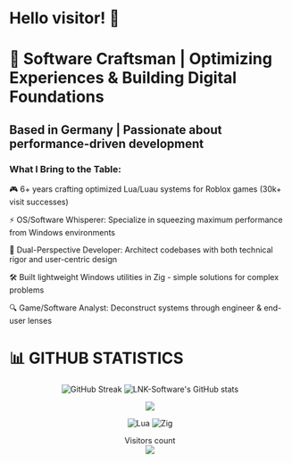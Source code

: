 
# Hello visitor! :wave:

# 🚀 Software Craftsman | Optimizing Experiences & Building Digital Foundations
## Based in Germany | Passionate about performance-driven development

<div align="center">
</div>

### What I Bring to the Table:

🎮 6+ years crafting optimized Lua/Luau systems for Roblox games (30k+ visit successes)

⚡ OS/Software Whisperer: Specialize in squeezing maximum performance from Windows environments

🧠 Dual-Perspective Developer: Architect codebases with both technical rigor and user-centric design

🛠️ Built lightweight Windows utilities in Zig - simple solutions for complex problems

🔍 Game/Software Analyst: Deconstruct systems through engineer & end-user lenses

<div align="center">
</div>

# 📊 GITHUB STATISTICS

<p align="center">
  <img src="https://github-readme-streak-stats.herokuapp.com?user=LNK-Software&theme=transparent&border_radius=10&date_format=j%20M%5B%20Y%5D&mode=weekly&card_width=600&card_height=200&stroke=0068EB" alt="GitHub Streak" />
  <img src="https://github-readme-stats.vercel.app/api?username=LNK-Software&show_icons=true&theme=transparent" alt="LNK-Software's GitHub stats" />
</p>

<div align="center">
</div>

<div align="center">
  <a href="https://github.com/LNK-Software/LNK-Software">
    <img align="center" src="https://github-readme-stats.vercel.app/api/top-langs/?username=LNK-Software&hide=java,html,tex&title_color=ffffff&text_color=c9cacc&icon_color=2bbc8a&bg_color=1d1f21&langs_count=3" />
  </a>
</div>

<p align="center">
  <img src="https://img.shields.io/badge/Lua-11111C?style=for-the-badge&logo=lua&logoColor=white" alt="Lua" />
  <img src="https://img.shields.io/badge/Zig-11111C?style=for-the-badge&logo=zig&logoColor=F7DF1E" alt="Zig" />
</p>

<p align="center"> 
  Visitors count<br>
  <img src="https://profile-counter.glitch.me/LNK-Software/count.svg" />
</p>
